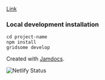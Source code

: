 [Link](https://annayakowenko.com)

### Local development installation
`cd project-name`<br/>
`npm install`<br/>
`gridsome develop`

Created with [Jamdocs](https://github.com/samuelhorn/jamdocs/).

![Netlify Status](https://api.netlify.com/api/v1/badges/de44d168-eb1d-47a5-8731-d77bb40af7c8/deploy-status)

